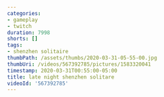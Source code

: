 ```yaml
---
categories:
- gameplay
- twitch
duration: 7998
shorts: []
tags:
- shenzhen solitaire
thumbPath: /assets/thumbs/2020-03-31-05-55-00.jpg
thumbUri: /videos/567392785/pictures/1583320041
timestamp: 2020-03-31T00:55:00-05:00
title: late night shenzhen solitare
videoId: '567392785'
---
```

